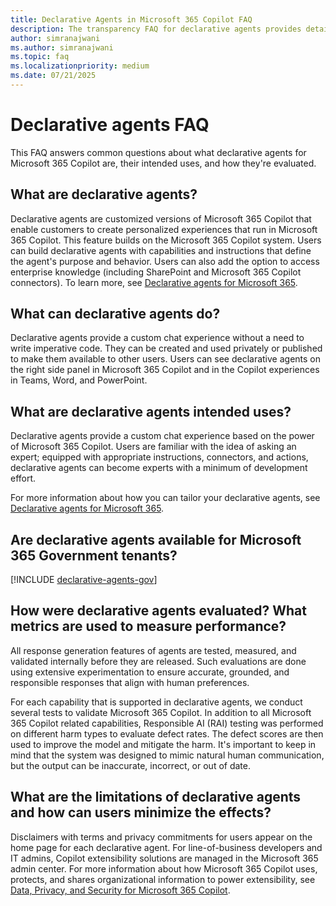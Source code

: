 ```yaml
---
title: Declarative Agents in Microsoft 365 Copilot FAQ
description: The transparency FAQ for declarative agents provides detailed information about what declarative agents are, their intended uses, and how they're evaluated.
author: simranajwani
ms.author: simranajwani
ms.topic: faq
ms.localizationpriority: medium
ms.date: 07/21/2025
---
```


# Declarative agents FAQ

This FAQ answers common questions about what declarative agents for Microsoft 365 Copilot are, their intended uses, and how they're evaluated.

## What are declarative agents?

Declarative agents are customized versions of Microsoft 365 Copilot that enable customers to create personalized experiences that run in Microsoft 365 Copilot. This feature builds on the Microsoft 365 Copilot system. Users can build declarative agents with capabilities and instructions that define the agent's purpose and behavior. Users can also add the option to access enterprise knowledge (including SharePoint and Microsoft 365 Copilot connectors). To learn more, see [Declarative agents for Microsoft 365](/microsoft-365-copilot/extensibility/overview-declarative-agent). 

## What can declarative agents do?

Declarative agents provide a custom chat experience without a need to write imperative code. They can be created and used privately or published to make them available to other users. Users can see declarative agents on the right side panel in Microsoft 365 Copilot and in the Copilot experiences in Teams, Word, and PowerPoint.

## What are declarative agents intended uses?

Declarative agents provide a custom chat experience based on the power of Microsoft 365 Copilot. Users are familiar with the idea of asking an expert; equipped with appropriate instructions, connectors, and actions, declarative agents can become experts with a minimum of development effort.

For more information about how you can tailor your declarative agents, see [Declarative agents for Microsoft 365](overview-declarative-agent.md#tailor-declarative-agents-for-your-scenario).

## Are declarative agents available for Microsoft 365 Government tenants?

[!INCLUDE [declarative-agents-gov](includes/declarative-agents-gov.md)]

## How were declarative agents evaluated? What metrics are used to measure performance?

All response generation features of agents are tested, measured, and validated internally before they are released. Such evaluations are done using extensive experimentation to ensure accurate, grounded, and responsible responses that align with human preferences.

For each capability that is supported in declarative agents, we conduct several tests to validate Microsoft 365 Copilot. In addition to all Microsoft 365 Copilot related capabilities, Responsible AI (RAI) testing was performed on different harm types to evaluate defect rates. The defect scores are then used to improve the model and mitigate the harm. It's important to keep in mind that the system was designed to mimic natural human communication, but the output can be inaccurate, incorrect, or out of date.

## What are the limitations of declarative agents and how can users minimize the effects?

Disclaimers with terms and privacy commitments for users appear on the home page for each declarative agent. For line-of-business developers and IT admins, Copilot extensibility solutions are managed in the Microsoft 365 admin center. For more information about how Microsoft 365 Copilot uses, protects, and shares organizational information to power extensibility, see [Data, Privacy, and Security for Microsoft 365 Copilot](/copilot/microsoft-365/microsoft-365-copilot-privacy).
